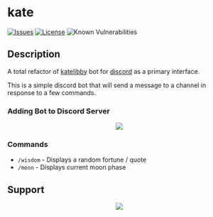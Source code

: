 kate
=========


[![Issues](https://img.shields.io/github/issues/wh-iterabb-it/kate.svg)](https://github.com/wh-iterabb-it/kate/issues)
[![License](https://img.shields.io/badge/license-GPL-blue.svg)](https://github.com/wh-iterabb-it/kate/blob/main/LICENSE)
![Known Vulnerabilities](https://snyk.io/test/github/wh-iterabb-it/kate/badge.svg) 


## Description

A total refactor of [katelibby](https://github.com/wh-iterabb-it/katelibby) bot for [discord](https://discord.com/) as a primary interface. 

This is a simple discord bot that will send a message to a channel in response to a few commands.

### Adding Bot to Discord Server 


<div align="center"> 
  <p>
    <a href="https://discord.com/api/oauth2/authorize?client_id=999402528632483871&redirect_uri=https%3A%2F%2Fcruciblebot-oauth.herokuapp.com%2F&response_type=code&scope=identify">
      <img src="https://img.shields.io/badge/Add_To_Discord-20232A.svg?logo=discord&logoColor=%7289DA&style=for-the-badge" />
    </a>
  </p>
</div>


### Commands

* `/wisdom` - Displays a random fortune / quote
* `/moon` - Displays current moon phase



## Support 

<div align="center"> 
  <p>
    <a href="https://top.gg/servers/1011299565674172436/join">
      <img src="https://img.shields.io/badge/Join_our_discord-20232A.svg?logo=discord&logoColor=%7289DA&style=for-the-badge" />
    </a>
  </p>
  
</div>


